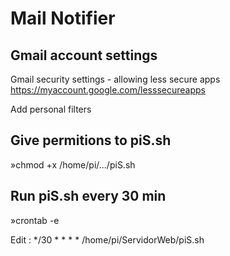 # Mail Notifier

## Gmail account settings

Gmail security settings - allowing less secure apps
https://myaccount.google.com/lesssecureapps

Add personal filters

## Give permitions to piS.sh 

»chmod +x /home/pi/.../piS.sh 

## Run piS.sh every 30 min

»crontab -e 

Edit : */30 * * * * /home/pi/ServidorWeb/piS.sh
